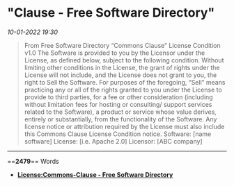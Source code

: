 # "Clause - Free Software Directory"

*10-01-2022 19:30* 

> From Free Software Directory
“Commons Clause” License Condition v1.0 The Software is provided to you by the Licensor under the License, as defined below, subject to the following condition. Without limiting other conditions in the License, the grant of rights under the License will not include, and the License does not grant to you, the right to Sell the Software. For purposes of the foregoing, “Sell” means practicing any or all of the rights granted to you under the License to provide to third parties, for a fee or other consideration (including without limitation fees for hosting or consulting/ support services related to the Software), a product or service whose value derives, entirely or substantially, from the functionality of the Software. Any license notice or attribution required by the License must also include this Commons Clause License Condition notice. Software: \[name software\] License: \[i.e. Apache 2.0\] Licensor: \[ABC company\]
***

==**2479**== Words

- **[License:Commons-Clause - Free Software Directory](https://directory.fsf.org/wiki/License:Commons-Clause)**